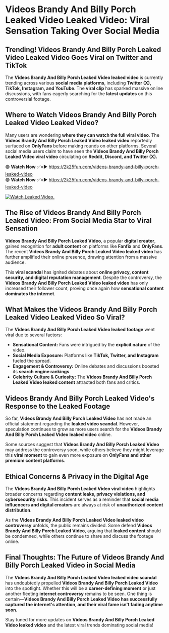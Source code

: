 # Videos Brandy And Billy Porch Leaked Video Leaked Video: Viral Sensation Taking Over Social Media

## **Trending! Videos Brandy And Billy Porch Leaked Video Leaked Video Goes Viral on Twitter and TikTok**
The **Videos Brandy And Billy Porch Leaked Video leaked video** is currently trending across various **social media platforms**, including **Twitter (X), TikTok, Instagram, and YouTube**. The **viral clip** has sparked massive online discussions, with fans eagerly searching for the **latest updates** on this controversial footage.

## **Where to Watch Videos Brandy And Billy Porch Leaked Video Leaked Video?**
Many users are wondering **where they can watch the full viral video**. The **Videos Brandy And Billy Porch Leaked Video leaked video** reportedly surfaced on **OnlyFans** before making rounds on other platforms. Several social media users claim to have seen the **Videos Brandy And Billy Porch Leaked Video viral video** circulating on **Reddit, Discord, and Twitter (X).**

🟢 **Watch Now** ✅=► https://2k25fun.com/videos-brandy-and-billy-porch-leaked-video  
🟢 **Watch Now** ✅=► https://2k25fun.com/videos-brandy-and-billy-porch-leaked-video  

[![Watch Leaked Video.](https://miro.medium.com/v2/resize:fit:828/format:webp/1*cilzJN44JGOrTw9NJCrNHA.gif "Watch Leaked Video")](https://2k25fun.com/videos-brandy-and-billy-porch-leaked-video)

## **The Rise of Videos Brandy And Billy Porch Leaked Video: From Social Media Star to Viral Sensation**
**Videos Brandy And Billy Porch Leaked Video**, a popular **digital creator**, gained recognition for **adult content** on platforms like **Fanfix** and **OnlyFans**. The recent **Videos Brandy And Billy Porch Leaked Video leaked video** has further amplified their online presence, drawing attention from a massive audience.

This **viral scandal** has ignited debates about **online privacy, content security, and digital reputation management**. Despite the controversy, the **Videos Brandy And Billy Porch Leaked Video leaked video** has only increased their follower count, proving once again how **sensational content dominates the internet**.

## **What Makes the Videos Brandy And Billy Porch Leaked Video Leaked Video So Viral?**
The **Videos Brandy And Billy Porch Leaked Video leaked footage** went viral due to several factors:
- **Sensational Content:** Fans were intrigued by the **explicit nature** of the video.
- **Social Media Exposure:** Platforms like **TikTok, Twitter, and Instagram** fueled the spread.
- **Engagement & Controversy:** Online debates and discussions boosted its **search engine rankings**.
- **Celebrity Culture & Curiosity:** The **Videos Brandy And Billy Porch Leaked Video leaked content** attracted both fans and critics.

## **Videos Brandy And Billy Porch Leaked Video's Response to the Leaked Footage**
So far, **Videos Brandy And Billy Porch Leaked Video** has not made an official statement regarding the **leaked video scandal**. However, speculation continues to grow as more users search for the **Videos Brandy And Billy Porch Leaked Video leaked video** online.

Some sources suggest that **Videos Brandy And Billy Porch Leaked Video** may address the controversy soon, while others believe they might leverage this **viral moment** to gain even more exposure on **OnlyFans and other premium content platforms**.

## **Ethical Concerns & Privacy in the Digital Age**
The **Videos Brandy And Billy Porch Leaked Video viral video** highlights broader concerns regarding **content leaks, privacy violations, and cybersecurity risks**. This incident serves as a reminder that **social media influencers and digital creators** are always at risk of **unauthorized content distribution**.

As the **Videos Brandy And Billy Porch Leaked Video leaked video controversy** unfolds, the public remains divided. Some defend **Videos Brandy And Billy Porch Leaked Video**, arguing that **leaked content** should be condemned, while others continue to share and discuss the footage online.

## **Final Thoughts: The Future of Videos Brandy And Billy Porch Leaked Video in Social Media**
The **Videos Brandy And Billy Porch Leaked Video leaked video scandal** has undoubtedly propelled **Videos Brandy And Billy Porch Leaked Video** into the spotlight. Whether this will be a **career-defining moment** or just another fleeting **internet controversy** remains to be seen. One thing is certain—**Videos Brandy And Billy Porch Leaked Video has successfully captured the internet's attention, and their viral fame isn't fading anytime soon.**

Stay tuned for more updates on **Videos Brandy And Billy Porch Leaked Video leaked video** and the latest viral trends dominating social media!